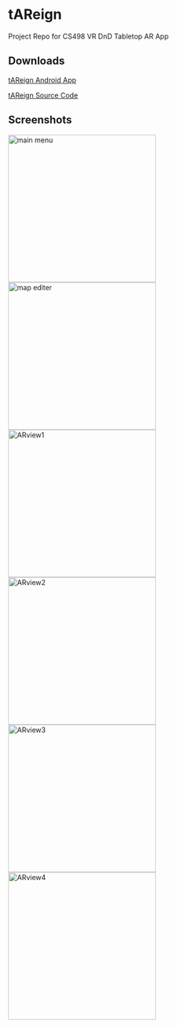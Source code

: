# tAReign
Project Repo for CS498 VR DnD Tabletop AR App

## Downloads
[tAReign Android App](https://github.com/tAReign/tAReign/raw/master/tAReign.apk)

[tAReign Source Code](https://github.com/tAReign/tAReign/raw/master/tAReign_src.zip)

## Screenshots
<img src="screenshots/0.png" alt="main menu" width="300"/>
<img src="screenshots/1.png" alt="map editer" width="300"/>
<br>
<img src="screenshots/2.png" alt="ARview1" width="300"/>
<img src="screenshots/3.png" alt="ARview2" width="300"/>
<br>
<img src="screenshots/4.png" alt="ARview3" width="300"/>
<img src="screenshots/5.png" alt="ARview4" width="300"/>

